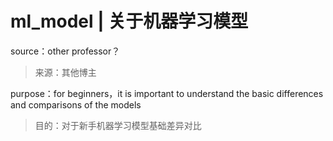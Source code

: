 # ml_model | 关于机器学习模型

source：other professor？

>来源：其他博主

purpose：for beginners，it is important to understand the basic differences and comparisons of the models

>目的：对于新手机器学习模型基础差异对比

